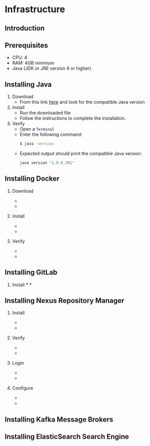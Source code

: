 Infrastructure
======
Introduction
------
Prerequisites
------
* CPU: 4
* RAM: 4GB minimum
* Java (JDK or JRE version 8 or higher)

Installing Java
------
1. Download
    * From this link [here](http://www.oracle.com/technetwork/java/javase/downloads "Java Download") and look for the compatible Java version
2. Install
    * Run the downloaded file
    * Follow the instructions to complete the installation.
3. Verify
    * Open a ```Terminal```
    * Enter the following command:
        ```bash
        $ java -version
        ```
    * Expected output should print the compatible Java version:
        ```bash
        java version "1.8.0_201"
        ```
Installing Docker
------
1. Download

    *
    *
2. Install

    *
    *
3. Verify

    *
    *

Installing GitLab
------
1. Install
    *
    *

Installing Nexus Repository Manager
------
1. Install

    *
    *
2. Verify

    *
    *
3. Login

    *
    *
3. Configure

    *
    *

Installing Kafka Message Brokers
------

Installing ElasticSearch Search Engine
------

